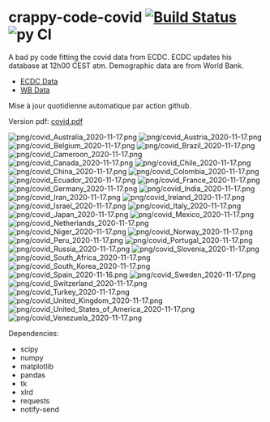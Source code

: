 # crappy-code-covid [![Build Status](https://cloud.drone.io/api/badges/a-lemonnier/crappy-code-covid/status.svg)](https://cloud.drone.io/a-lemonnier/crappy-code-covid) ![py CI](https://github.com/a-lemonnier/crappy-code-covid/workflows/py%20CI/badge.svg)
 
A bad py code fitting the covid data from ECDC. ECDC updates his database at 12h00 CEST atm. Demographic data are from World Bank.
 
- [ECDC Data](https://www.ecdc.europa.eu/en/publications-data/download-todays-data-geographic-distribution-covid-19-cases-worldwide)
- [WB Data](https://data.worldbank.org/indicator/sp.pop.totl)
 
 
Mise à jour quotidienne automatique par action github.
 
Version pdf: [covid.pdf](https://github.com/a-lemonnier/crappy-code-covid/raw/master/covid.pdf)
 
![png/covid_Australia_2020-11-17.png](png/covid_Australia_2020-11-17.png)
![png/covid_Austria_2020-11-17.png](png/covid_Austria_2020-11-17.png)
![png/covid_Belgium_2020-11-17.png](png/covid_Belgium_2020-11-17.png)
![png/covid_Brazil_2020-11-17.png](png/covid_Brazil_2020-11-17.png)
![png/covid_Cameroon_2020-11-17.png](png/covid_Cameroon_2020-11-17.png)
![png/covid_Canada_2020-11-17.png](png/covid_Canada_2020-11-17.png)
![png/covid_Chile_2020-11-17.png](png/covid_Chile_2020-11-17.png)
![png/covid_China_2020-11-17.png](png/covid_China_2020-11-17.png)
![png/covid_Colombia_2020-11-17.png](png/covid_Colombia_2020-11-17.png)
![png/covid_Ecuador_2020-11-17.png](png/covid_Ecuador_2020-11-17.png)
![png/covid_France_2020-11-17.png](png/covid_France_2020-11-17.png)
![png/covid_Germany_2020-11-17.png](png/covid_Germany_2020-11-17.png)
![png/covid_India_2020-11-17.png](png/covid_India_2020-11-17.png)
![png/covid_Iran_2020-11-17.png](png/covid_Iran_2020-11-17.png)
![png/covid_Ireland_2020-11-17.png](png/covid_Ireland_2020-11-17.png)
![png/covid_Israel_2020-11-17.png](png/covid_Israel_2020-11-17.png)
![png/covid_Italy_2020-11-17.png](png/covid_Italy_2020-11-17.png)
![png/covid_Japan_2020-11-17.png](png/covid_Japan_2020-11-17.png)
![png/covid_Mexico_2020-11-17.png](png/covid_Mexico_2020-11-17.png)
![png/covid_Netherlands_2020-11-17.png](png/covid_Netherlands_2020-11-17.png)
![png/covid_Niger_2020-11-17.png](png/covid_Niger_2020-11-17.png)
![png/covid_Norway_2020-11-17.png](png/covid_Norway_2020-11-17.png)
![png/covid_Peru_2020-11-17.png](png/covid_Peru_2020-11-17.png)
![png/covid_Portugal_2020-11-17.png](png/covid_Portugal_2020-11-17.png)
![png/covid_Russia_2020-11-17.png](png/covid_Russia_2020-11-17.png)
![png/covid_Slovenia_2020-11-17.png](png/covid_Slovenia_2020-11-17.png)
![png/covid_South_Africa_2020-11-17.png](png/covid_South_Africa_2020-11-17.png)
![png/covid_South_Korea_2020-11-17.png](png/covid_South_Korea_2020-11-17.png)
![png/covid_Spain_2020-11-16.png](png/covid_Spain_2020-11-16.png)
![png/covid_Sweden_2020-11-17.png](png/covid_Sweden_2020-11-17.png)
![png/covid_Switzerland_2020-11-17.png](png/covid_Switzerland_2020-11-17.png)
![png/covid_Turkey_2020-11-17.png](png/covid_Turkey_2020-11-17.png)
![png/covid_United_Kingdom_2020-11-17.png](png/covid_United_Kingdom_2020-11-17.png)
![png/covid_United_States_of_America_2020-11-17.png](png/covid_United_States_of_America_2020-11-17.png)
![png/covid_Venezuela_2020-11-17.png](png/covid_Venezuela_2020-11-17.png)
 
Dependencies:
- scipy
- numpy
- matplotlib
- pandas
- tk
- xlrd
- requests
- notify-send
